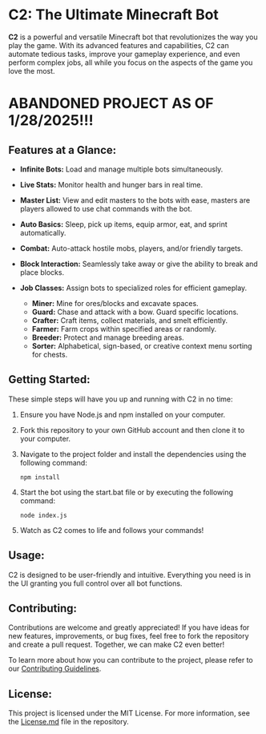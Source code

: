 # C2: The Ultimate Minecraft Bot

**C2** is a powerful and versatile Minecraft bot that revolutionizes the way you play the game. With its advanced features and capabilities, C2 can automate tedious tasks, improve your gameplay experience, and even perform complex jobs, all while you focus on the aspects of the game you love the most.

# ABANDONED PROJECT AS OF 1/28/2025!!!

## Features at a Glance:

- **Infinite Bots:** Load and manage multiple bots simultaneously.
- **Live Stats:** Monitor health and hunger bars in real time.
- **Master List:** View and edit masters to the bots with ease, masters are players allowed to use chat commands with the bot.

- **Auto Basics:** Sleep, pick up items, equip armor, eat, and sprint automatically.
- **Combat:** Auto-attack hostile mobs, players, and/or friendly targets.
- **Block Interaction:** Seamlessly take away or give the ability to break and place blocks.

- **Job Classes:** Assign bots to specialized roles for efficient gameplay.
  - **Miner:** Mine for ores/blocks and excavate spaces.
  - **Guard:** Chase and attack with a bow. Guard specific locations.
  - **Crafter:** Craft items, collect materials, and smelt efficiently.
  - **Farmer:** Farm crops within specified areas or randomly.
  - **Breeder:** Protect and manage breeding areas.
  - **Sorter:** Alphabetical, sign-based, or creative context menu sorting for chests.

## Getting Started:

These simple steps will have you up and running with C2 in no time:

1. Ensure you have Node.js and npm installed on your computer.
2. Fork this repository to your own GitHub account and then clone it to your computer.
3. Navigate to the project folder and install the dependencies using the following command:
   ```
   npm install
   ```

4. Start the bot using the start.bat file or by executing the following command:
   ```
   node index.js
   ```

5. Watch as C2 comes to life and follows your commands!

## Usage:

C2 is designed to be user-friendly and intuitive. Everything you need is in the UI granting you full control over all bot functions.

## Contributing:

Contributions are welcome and greatly appreciated! If you have ideas for new features, improvements, or bug fixes, feel free to fork the repository and create a pull request. Together, we can make C2 even better!

To learn more about how you can contribute to the project, please refer to our [Contributing Guidelines](contributing.md).

## License:

This project is licensed under the MIT License. For more information, see the [License.md](License.md) file in the repository.
